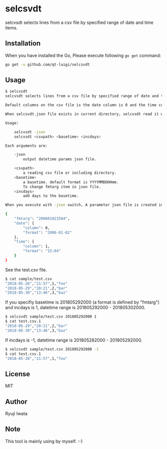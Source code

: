 # selcsvdt

selcvsdt selects lines from a csv file by specified range of date and time items.

## Installation

When you have installed the Go, Please execute following `go get` command:

```sh
go get -u github.com/qt-luigi/selcsvdt
```

## Usage

```sh
$ selcvsdt
selcvsdt selects lines from a csv file by specified range of date and time items.

Default columns on the csv file is the date column is 0 and the time column is 1.

When selcsvdt.json file exists in current directory, selcvsdt read it when start.

Usage:

	selcvsdt -json
	selcvsdt <csvpath> <basetime> <incdays>

Each arguments are:

	-json
		output datetime params json file.

	<csvpath>
		a reading csv file or including directory.
	<basetime>
		a basetime. default format is YYYYMMDDHHmm.
		To change fmtarg item in json file.
	<incdays>
		add days to the basetime.

When you execute with -json switch, A parameter json file is created in current directory. 

{
	"fmtarg": "200601021504",
	"date": {
		"column": 0,
		"format": "2006-01-02"
	},
	"time": {
		"column": 1,
		"format": "15:04"
	}
}
```

See the test.csv file.

```sh
$ cat sample/test.csv
"2018-05-28","21:57",1,"foo"
"2018-05-29","20:21",2,"bar"
"2018-05-30","13:46",3,"baz"
```

If you specifiy basetime is 201805292000 (a format is defined by "fmtarg") and incdays is 1, datetime range is 201805292000 - 201805302000.

```sh
$ selcsvdt sample/test.csv 201805292000 1
$ cat test.csv.1 
"2018-05-29","20:21",2,"bar"
"2018-05-30","13:46",3,"baz"
```

If incdays is -1, datetime range is 201805282000 - 201805292000.

```sh
$ selcsvdt sample/test.csv 201805292000 -1
$ cat test.csv.1 
"2018-05-28","21:57",1,"foo"
```

## License

MIT

## Author

Ryuji Iwata

## Note

This tool is mainly using by myself. :-)
